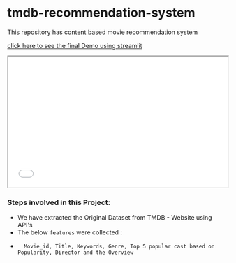 # tmdb-recommendation-system

This repository has content based movie recommendation  system

[click here to see the final Demo using streamlit](https://share.streamlit.io/rajshekar-2021/tmdb-recommendation-system/main/tmdb-app-final.py)


<iframe
  src="[https://codepen.io/team/codepen/embed/preview/PNaGbb](https://share.streamlit.io/rajshekar-2021/tmdb-recommendation-system/main/tmdb-app-final.py"
  style="width:100%; height:300px;"
></iframe>


### Steps involved in this Project:

- We have extracted the Original Dataset from TMDB - Website using API's 
- The below `features` were collected :
-       Movie_id, Title, Keywords, Genre, Top 5 popular cast based on Popularity, Director and the Overview
